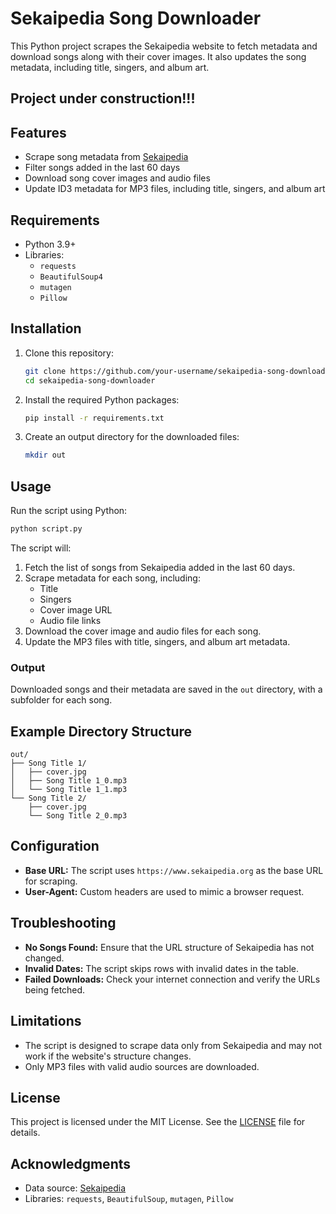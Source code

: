 # Sekaipedia Song Downloader

This Python project scrapes the Sekaipedia website to fetch metadata and download songs along with their cover images. It also updates the song metadata, including title, singers, and album art.

## Project under construction!!!

## Features

- Scrape song metadata from [Sekaipedia](https://www.sekaipedia.org)
- Filter songs added in the last 60 days
- Download song cover images and audio files
- Update ID3 metadata for MP3 files, including title, singers, and album art

## Requirements

- Python 3.9+
- Libraries:
  - `requests`
  - `BeautifulSoup4`
  - `mutagen`
  - `Pillow`

## Installation

1. Clone this repository:
   ```bash
   git clone https://github.com/your-username/sekaipedia-song-downloader.git
   cd sekaipedia-song-downloader
   ```

2. Install the required Python packages:
   ```bash
   pip install -r requirements.txt
   ```

3. Create an output directory for the downloaded files:
   ```bash
   mkdir out
   ```

## Usage

Run the script using Python:
```bash
python script.py
```

The script will:
1. Fetch the list of songs from Sekaipedia added in the last 60 days.
2. Scrape metadata for each song, including:
   - Title
   - Singers
   - Cover image URL
   - Audio file links
3. Download the cover image and audio files for each song.
4. Update the MP3 files with title, singers, and album art metadata.

### Output
Downloaded songs and their metadata are saved in the `out` directory, with a subfolder for each song.

## Example Directory Structure

```
out/
├── Song Title 1/
│   ├── cover.jpg
│   ├── Song Title 1_0.mp3
│   └── Song Title 1_1.mp3
└── Song Title 2/
    ├── cover.jpg
    └── Song Title 2_0.mp3
```

## Configuration

- **Base URL:** The script uses `https://www.sekaipedia.org` as the base URL for scraping.
- **User-Agent:** Custom headers are used to mimic a browser request.

## Troubleshooting

- **No Songs Found:** Ensure that the URL structure of Sekaipedia has not changed.
- **Invalid Dates:** The script skips rows with invalid dates in the table.
- **Failed Downloads:** Check your internet connection and verify the URLs being fetched.

## Limitations

- The script is designed to scrape data only from Sekaipedia and may not work if the website's structure changes.
- Only MP3 files with valid audio sources are downloaded.

## License

This project is licensed under the MIT License. See the [LICENSE](LICENSE) file for details.

## Acknowledgments

- Data source: [Sekaipedia](https://www.sekaipedia.org)
- Libraries: `requests`, `BeautifulSoup`, `mutagen`, `Pillow`
